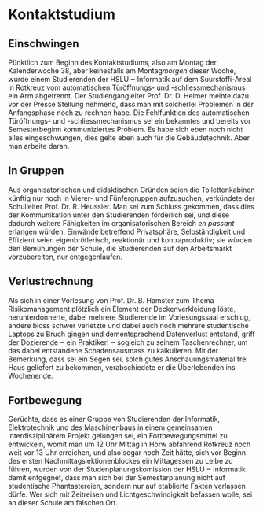 # Kontaktstudium

## Einschwingen

Pünktlich zum Beginn des Kontaktstudiums, also am Montag der Kalenderwoche 38,
aber keinesfalls am Montag*morgen* dieser Woche, wurde einem Studierenden der
HSLU ‒ Informatik auf dem Suurstoffi-Areal in Rotkreuz vom automatischen
Türöffnungs- und -schliessmechanismus ein Arm abgetrennt. Der Studiengangleiter
Prof. Dr. D. Helmer meinte dazu vor der Presse Stellung nehmend, dass man mit
solcherlei Problemen in der Anfangsphase noch zu rechnen habe. Die Fehlfunktion
des automatischen Türöffnungs- und -schliessmechanismus sei ein bekanntes und
bereits vor Semesterbeginn kommuniziertes Problem. Es habe sich eben noch nicht
alles eingeschwungen, dies gelte eben auch für die Gebäudetechnik. Aber man
arbeite daran.

## In Gruppen

Aus organisatorischen und didaktischen Gründen seien die Toilettenkabinen
künftig nur noch in Vierer- und Fünfergruppen aufzusuchen, verkündete der
Schulleiter Prof. Dr. R. Heussler. Man sei zum Schluss gekommen, dass dies der
Kommunikation unter den Studierenden förderlich sei, und diese dadurch weitere
Fähigkeiten im organisatorischen Bereich _en passant_ erlangen würden. Einwände
betreffend Privatsphäre, Selbständigkeit und Effizient seien eigenbrötlerisch,
reaktionär und kontraproduktiv; sie würden den Bemühungen der Schule, die
Studierenden auf den Arbeitsmarkt vorzubereiten, nur entgegenlaufen.

## Verlustrechnung

Als sich in einer Vorlesung von Prof. Dr. B. Hamster zum Thema Risikomanagement
plötzlich ein Element der Deckenverkleidung löste, herunterdonnerte, dabei
mehrere Studierende im Vorlesungssaal erschlug, andere bloss schwer verletzte
und dabei auch noch mehrere studentische Laptops zu Bruch gingen und
dementsprechend Datenverlust entstand, griff der Dozierende ‒ ein Praktiker! ‒
sogleich zu seinem Taschenrechner, um das dabei entstandene Schadensausmass zu
kalkulieren. Mit der Bemerkung, dass sei ein Segen sei, solch gutes
Anschauungsmaterial frei Haus geliefert zu bekommen, verabschiedete er die
Überlebenden ins Wochenende.

## Fortbewegung

Gerüchte, dass es einer Gruppe von Studierenden der Informatik, Elektrotechnik
und des Maschinenbaus in einem gemeinsamen interdisziplinärem Projekt gelungen
sei, ein Fortbewegungsmittel zu entwickeln, womit man um 12 Uhr Mittag in Horw
abfahrend Rotkreuz noch weit vor 13 Uhr erreichen, und also sogar noch Zeit
hätte, sich vor Beginn des ersten Nachmittagslektionenblockes ein Mittagessen zu
Leibe zu führen, wurden von der Studenplanungskomission der HSLU ‒ Informatik
damit entgegnet, dass man sich bei der Semesterplanung nicht auf studentische
Phantastereien, sondern nur auf etablierte Fakten verlassen dürfe. Wer sich mit
Zeitreisen und Lichtgeschwindigkeit befassen wolle, sei an dieser Schule
am falschen Ort.
